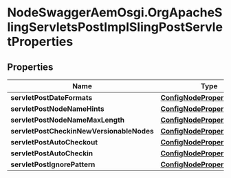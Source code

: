 # NodeSwaggerAemOsgi.OrgApacheSlingServletsPostImplSlingPostServletProperties

## Properties

Name | Type | Description | Notes
------------ | ------------- | ------------- | -------------
**servletPostDateFormats** | [**ConfigNodePropertyArray**](ConfigNodePropertyArray.md) |  | [optional] 
**servletPostNodeNameHints** | [**ConfigNodePropertyArray**](ConfigNodePropertyArray.md) |  | [optional] 
**servletPostNodeNameMaxLength** | [**ConfigNodePropertyInteger**](ConfigNodePropertyInteger.md) |  | [optional] 
**servletPostCheckinNewVersionableNodes** | [**ConfigNodePropertyBoolean**](ConfigNodePropertyBoolean.md) |  | [optional] 
**servletPostAutoCheckout** | [**ConfigNodePropertyBoolean**](ConfigNodePropertyBoolean.md) |  | [optional] 
**servletPostAutoCheckin** | [**ConfigNodePropertyBoolean**](ConfigNodePropertyBoolean.md) |  | [optional] 
**servletPostIgnorePattern** | [**ConfigNodePropertyString**](ConfigNodePropertyString.md) |  | [optional] 


